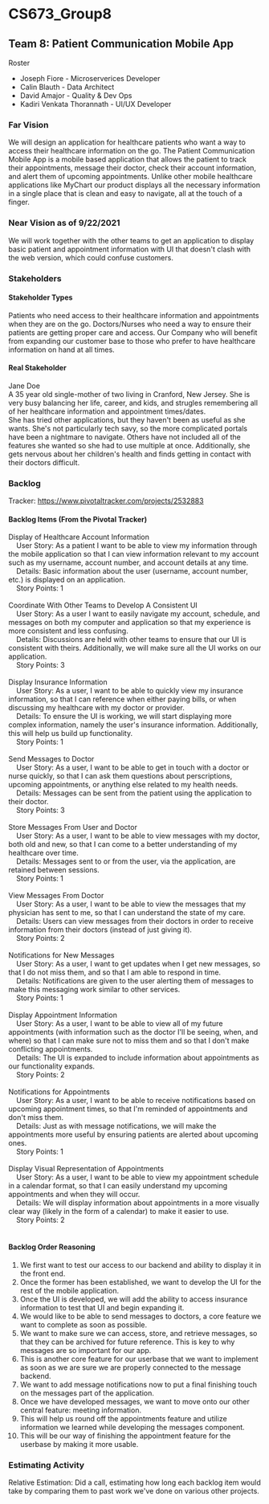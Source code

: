 # CS673_Group8

## Team 8: Patient Communication Mobile App

Roster
* Joseph Fiore - Microserverices Developer
* Calin Blauth - Data Architect
* David Amajor - Quality & Dev Ops
* Kadiri Venkata Thorannath - UI/UX Developer

### Far Vision

We will design an application for healthcare patients who want a way to access their healthcare information on the go.
The Patient Communication Mobile App is a mobile based application that allows the patient to track their appointments, message their doctor, check their account information, and alert them of upcoming appointments.
Unlike other mobile healthcare applications like MyChart our product displays all the necessary information in a single place that is clean and easy to navigate, all at the touch of a finger.

### Near Vision as of 9/22/2021

We will work together with the other teams to get an application to display basic patient and appointment information with UI that doesn't clash with the web version, which could confuse customers.

### Stakeholders

#### Stakeholder Types
Patients who need access to their healthcare information and appointments when they are on the go.
Doctors/Nurses who need a way to ensure their patients are getting proper care and access.
Our Company who will benefit from expanding our customer base to those who prefer to have healthcare information on hand at all times.

#### Real Stakeholder

Jane Doe <br>
A 35 year old single-mother of two living in Cranford, New Jersey.  She is very busy balancing her life, career, and kids, and strugles remembering all of her healthcare information and appointment times/dates. <br>
She has tried other applications, but they haven't been as useful as she wants.  She's not particularly tech savy, so the more complicated portals have been a nightmare to navigate.  Others have not included all of the features she wanted so she had to use multiple at once.  Additionally, she gets nervous about her children's health and finds getting in contact with their doctors difficult.

### Backlog

Tracker: https://www.pivotaltracker.com/projects/2532883

#### Backlog Items (From the Pivotal Tracker)

Display of Healthcare Account Information <br>
&nbsp;&nbsp;&nbsp;&nbsp;User Story: As a patient I want to be able to view my information through the mobile application so that I can view information relevant to my account such as my username, account number, and account details at any time.<br>
&nbsp;&nbsp;&nbsp;&nbsp;Details: Basic information about the user (username, account number, etc.) is displayed on an application.<br>
&nbsp;&nbsp;&nbsp;&nbsp;Story Points: 1<br>
<br>
Coordinate With Other Teams to Develop A Consistent UI <br>
&nbsp;&nbsp;&nbsp;&nbsp;User Story: As a user I want to easily navigate my account, schedule, and messages on both my computer and application so that my experience is more consistent and less confusing.<br>
&nbsp;&nbsp;&nbsp;&nbsp;Details: Discussions are held with other teams to ensure that our UI is consistent with theirs.  Additionally, we will make sure all the UI works on our application.<br>
&nbsp;&nbsp;&nbsp;&nbsp;Story Points: 3<br>
<br>
Display Insurance Information <br>
&nbsp;&nbsp;&nbsp;&nbsp;User Story: As a user, I want to be able to quickly view my insurance information, so that I can reference when either paying bills, or when discussing my healthcare with my doctor or provider.<br>
&nbsp;&nbsp;&nbsp;&nbsp;Details: To ensure the UI is working, we will start displaying more complex information, namely the user's insurance information. Additionally, this will help us build up functionality.<br>
&nbsp;&nbsp;&nbsp;&nbsp;Story Points: 1<br>
<br>
Send Messages to Doctor <br>
&nbsp;&nbsp;&nbsp;&nbsp;User Story: As a user, I want to be able to get in touch with a doctor or nurse quickly, so that I can ask them questions about perscriptions, upcoming appointments, or anything else related to my health needs. <br>
&nbsp;&nbsp;&nbsp;&nbsp;Details: Messages can be sent from the patient using the application to their doctor.<br>
&nbsp;&nbsp;&nbsp;&nbsp;Story Points: 3<br>
<br>
Store Messages From User and Doctor <br>
&nbsp;&nbsp;&nbsp;&nbsp;User Story: As a user, I want to be able to view messages with my doctor, both old and new, so that I can come to a better understanding of my healthcare over time.<br>
&nbsp;&nbsp;&nbsp;&nbsp;Details: Messages sent to or from the user, via the application, are retained between sessions.<br>
&nbsp;&nbsp;&nbsp;&nbsp;Story Points: 1<br>
<br>
View Messages From Doctor <br>
&nbsp;&nbsp;&nbsp;&nbsp;User Story: As a user, I want to be able to view the messages that my physician has sent to me, so that I can understand the state of my care.<br>
&nbsp;&nbsp;&nbsp;&nbsp;Details: Users can view messages from their doctors in order to receive information from their doctors (instead of just giving it).<br>
&nbsp;&nbsp;&nbsp;&nbsp;Story Points: 2<br>
<br>
Notifications for New Messages <br>
&nbsp;&nbsp;&nbsp;&nbsp;User Story: As a user, I want to get updates when I get new messages, so that I do not miss them, and so that I am able to respond in time.<br>
&nbsp;&nbsp;&nbsp;&nbsp;Details: Notifications are given to the user alerting them of messages to make this messaging work similar to other services.<br>
&nbsp;&nbsp;&nbsp;&nbsp;Story Points: 1<br>
<br>
Display Appointment Information <br>
&nbsp;&nbsp;&nbsp;&nbsp;User Story: As a user, I want to be able to view all of my future appointments (with information such as the doctor I'll be seeing, when, and where) so that I can make sure not to miss them and so that I don't make conflicting appointments.<br>
&nbsp;&nbsp;&nbsp;&nbsp;Details: The UI is expanded to include information about appointments as our functionality expands.<br>
&nbsp;&nbsp;&nbsp;&nbsp;Story Points: 2<br>
<br>
Notifications for Appointments <br>
&nbsp;&nbsp;&nbsp;&nbsp;User Story: As a user, I want to be able to receive notifications based on upcoming appointment times, so that I'm reminded of appointments and don't miss them.<br>
&nbsp;&nbsp;&nbsp;&nbsp;Details: Just as with message notifications, we will make the appointments more useful by ensuring patients are alerted about upcoming ones.<br>
&nbsp;&nbsp;&nbsp;&nbsp;Story Points: 1<br>
<br>
Display Visual Representation of Appointments <br>
&nbsp;&nbsp;&nbsp;&nbsp;User Story: As a user, I want to be able to view my appointment schedule in a calendar format, so that I can easily understand my upcoming appointments and when they will occur. <br>
&nbsp;&nbsp;&nbsp;&nbsp;Details: We will display information about appointments in a more visually clear way (likely in the form of a calendar) to make it easier to use.<br>
&nbsp;&nbsp;&nbsp;&nbsp;Story Points: 2<br>
<br>

#### Backlog Order Reasoning

1.  We first want to test our access to our backend and ability to display it in the front end.
2.  Once the former has been established, we want to develop the UI for the rest of the mobile application.
3.  Once the UI is developed, we will add the ability to access insurance information to test that UI and begin expanding it.
4.  We would like to be able to send messages to doctors, a core feature we want to complete as soon as possible.
5.  We want to make sure we can access, store, and retrieve messages, so that they can be archived for future reference.  This is key to why messages are so important for our app.
6.  This is another core feature for our userbase that we want to implement as soon as we are sure we are properly connected to the message backend.
7.  We want to add message notifications now to put a final finishing touch on the messages part of the application.
8.  Once we have developed messages, we want to move onto our other central feature: meeting information.
9.  This will help us round off the appointments feature and utilize information we learned while developing the messages component.
10.  This will be our way of finishing the appointment feature for the userbase by making it more usable.

### Estimating Activity

Relative Estimation:  Did a call, estimating how long each backlog item would take by comparing them to past work we've done on various other projects.
